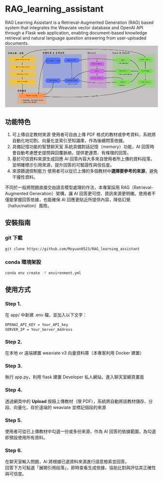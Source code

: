 # RAG_learning_assistant
RAG Learning Assistant is a Retrieval-Augmented Generation (RAG) based system that integrates the Weaviate vector database and OpenAI API through a Flask web application, enabling document-based knowledge retrieval and natural language question answering from user-uploaded documents.
![畫面預覽](templates/architecture1.png)

## 功能特色
1. 可上傳自定教材來源
使用者可自由上傳 PDF 格式的教材或參考資料，系統將自動化地切割、向量化並索引至知識庫，作為後續問答依據。
2. 具備記憶功能的智慧聊天室
系統具備對話記憶（memory）功能，AI 回答時會自動考慮歷史提問與回覆脈絡，提供更連貫、有條理的回答。
3. 基於可信資料來源生成回應
AI 回答內容大多來自使用者所上傳的資料段落，並明確標示引用來源，提升回答的可驗證性與信任度。
4. 來源篩選控制能力
使用者可以從已上傳的多個教材中**選擇要參考的來源**，避免干擾性資料。

不同於一般將問題直接交由語言模型處理的作法，本專案採用 RAG（Retrieval-Augmented Generation）架構，讓 AI 回答更可控、資訊來源更明確。使用者不僅能掌握回答依據，也能確保 AI 回應更貼近所提供內容，降低幻覺（hallucination）風險。

## 安裝指南
### git 下載
`git clone https://github.com/Moyuan0523/RAG_learning_assistant`
### conda 環境架設
```bash
conda env create -f environment.yml
```

## 使用方式
### Step 1. 
在 app/ 中新建 .env 檔，並加入以下文字：
```
OPENAI_API_KEY = Your_API_key
SERVER_IP = Your_Server_Address
```
### Step 2.
在本地 or 遠端建置 weaviate v3 向量資料庫（本專案利用 Docker 建置）
### Step 3.  
執行 app.py，利用 flask 建置 Developer 私人網站，進入聊天室網頁畫面
### Step 4. 
透過網頁中的 **Upload** 按鈕上傳教材（限 PDF），系統將自動將該教材儲存、分段、向量化、存於遠端的 weaviate 並標記個段的來源
### Step 5.
使用者可從已上傳教材中勾選一份或多份來源，作為 AI 回答的依據範圍，為勾選即預設使用所有資料。
### Step 6.
在聊天室輸入問題，AI 將根據已選資料來源進行語意檢索並回答。  
回答下方可點選「展開引用段落」，即時查看生成依據，協助比對與評估其正確性與可信度。
